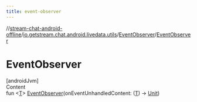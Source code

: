 ```yaml
---
title: event-observer
---
```

//[stream-chat-android-offline](../../../index.md)/[io.getstream.chat.android.livedata.utils](../index.md)/[EventObserver](index.md)/[EventObserver](EventObserver.md)



# EventObserver  
[androidJvm]  
Content  
fun &lt;[T](index.md)&gt; [EventObserver](EventObserver.md)(onEventUnhandledContent: ([T](index.md)) -&gt; [Unit](https://kotlinlang.org/api/latest/jvm/stdlib/kotlin/-unit/index.html))  



